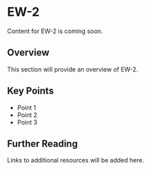 # EW-2

Content for EW-2 is coming soon.

## Overview

This section will provide an overview of EW-2.

## Key Points

- Point 1
- Point 2
- Point 3

## Further Reading

Links to additional resources will be added here.
